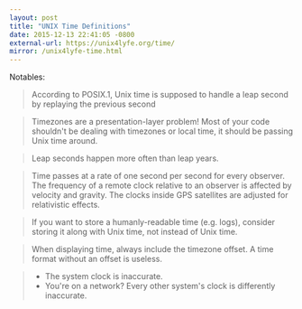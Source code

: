```yaml
---
layout: post
title: "UNIX Time Definitions"
date: 2015-12-13 22:41:05 -0800
external-url: https://unix4lyfe.org/time/
mirror: /unix4lyfe-time.html
---
```


Notables:

> According to POSIX.1, Unix time is supposed to handle a leap second by
> replaying the previous second

> Timezones are a presentation-layer problem!
> Most of your code shouldn't be dealing with timezones or local time, it
> should be passing Unix time around.

> Leap seconds happen more often than leap years.

> Time passes at a rate of one second per second for every observer. The
> frequency of a remote clock relative to an observer is affected by
> velocity and gravity. The clocks inside GPS satellites are adjusted for
> relativistic effects.

> If you want to store a humanly-readable time (e.g. logs), consider
> storing it along with Unix time, not instead of Unix time.

> When displaying time, always include the timezone offset. A time format
> without an offset is useless.

> - The system clock is inaccurate.
> - You're on a network? Every other system's clock is differently inaccurate.

